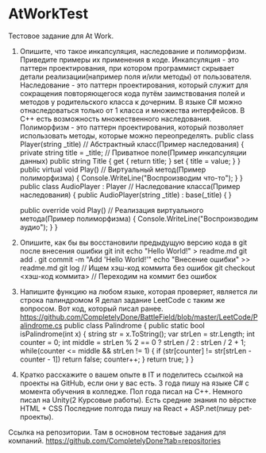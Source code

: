 # AtWorkTest
Тестовое задание для At Work.
1. Опишите, что такое инкапсуляция, наследование и полиморфизм. Приведите примеры их применения в коде.
  Инкапсуляция - это паттерн проектирования, при котором программист скрывает детали реализации(например поля и/или методы) от пользователя.
  Наследование - это паттерн проектирования, который служит для сокращения повторяющегося кода путём заимствования полей и методов у родительского класса к дочерним.
  В языке C# можно отнаследоваться только от 1 класса и множества интерфейсов. В C++ есть возможность множественного наследования.
  Полиморфизм - это паттерн проектирования, который позволяет использовать методы, которые можно переопределять. 
  public class Player(string _title) // Абстрактный класс(Пример наследования)
  {
      private string title = _title; // Приватное поле(Пример инкапсуляции данных)
      public string Title
      {
          get { return title; }
          set { title = value; }
      }
      public virtual void Play() // Виртуальный метод(Пример полиморфизма)
      {
          Console.WriteLine("Воспроизводим что-то");
      } 
  }
  public class AudioPlayer : Player // Наследование класса(Пример наследования)
  {
      public AudioPlayer(string _title) : base(_title) { }
  
      public override void Play() // Реализация виртуального метода(Пример полиморфизма)
      {
          Console.WriteLine("Воспроизводим аудио");
      }
  }
2. Опишите, как бы вы восстановили предыдущую версию кода в git после внесения ошибки
  git init
  echo "Hello World!" > readme.md
  git add .
  git commit -m "Add 'Hello World!'"
  echo "Внесение ошибки" >> readme.md
  git log // Ищем хэш-код коммита без ошибок
  git checkout <хэш-код коммита> // Переходим на коммит без ошибок
3. Напишите функцию на любом языке, которая проверяет, является ли строка палиндромом
  Я делал задание LeetCode с таким же вопросом. Вот код, который писал ранее.
  https://github.com/CompletelyDone/BattleField/blob/master/LeetCode/Palindrome.cs
  public class Palindrome
    {
        public static bool isPalindrome(int x)
        {
            string str = x.ToString();
            var strLen = str.Length;
            int counter = 0;
            int middle = strLen % 2 == 0 ? strLen / 2 : strLen / 2 + 1;
            while(counter <= middle && strLen != 1)
            {
                if (str[counter] != str[strLen - counter - 1]) return false;
                counter++;
            }
            return true;
        }
    }
4. Кратко расскажите о вашем опыте в IT и поделитесь ссылкой на проекты на GitHub, если они у вас есть.
  3 года пишу на языке C# с момента обучения в колледже.
  Пол года писал на C++.
  Немного писал на Unity(2 Курсовые работы).
  Есть средние знания по вёрстке HTML + CSS
  Последние полгода пишу на React + ASP.net(пишу pet-проекты).

  Ссылка на репозитории. Там в основном тестовые задания для компаний.
  https://github.com/CompletelyDone?tab=repositories
